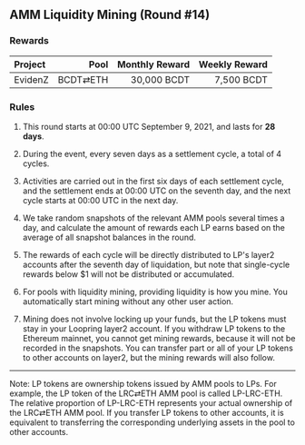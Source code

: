 ## AMM Liquidity Mining (Round #14)


### Rewards


| **Project** | **Pool** | **Monthly Reward** | **Weekly Reward** |
| :--- | ---: | ---: | ---: |
EvidenZ | BCDT⇄ETH | 30,000 BCDT | 7,500 BCDT |

### Rules

1) This round starts at 00:00 UTC September 9, 2021, and lasts for **28 days**.

2) During the event, every seven days as a settlement cycle, a total of 4 cycles.

3) Activities are carried out in the first six days of each settlement cycle, and the settlement ends at 00:00 UTC on the seventh day, and the next cycle starts at 00:00 UTC in the next day.

4) We take random snapshots of the relevant AMM pools several times a day, and calculate the amount of rewards each LP earns based on the average of all snapshot balances in the round.

5) The rewards of each cycle will be directly distributed to LP's layer2 accounts after the seventh day of liquidation, but note that single-cycle rewards below $1 will not be distributed or accumulated.

4) For pools with liquidity mining, providing liquidity is how you mine. You automatically start mining without any other user action.

5) Mining does not involve locking up your funds, but the LP tokens must stay in your Loopring layer2 account. If you withdraw LP tokens to the Ethereum mainnet, you cannot get mining rewards, because it will not be recorded in the snapshots. You can transfer part or all of your LP tokens to other accounts on layer2, but the mining rewards will also follow.



---

Note: LP tokens are ownership tokens issued by AMM pools to LPs. For example, the LP token of the LRC⇄ETH AMM pool is called LP-LRC-ETH. The relative proportion of LP-LRC-ETH represents your actual ownership of the LRC⇄ETH AMM pool. If you transfer LP tokens to other accounts, it is equivalent to transferring the corresponding underlying assets in the pool to other accounts.
